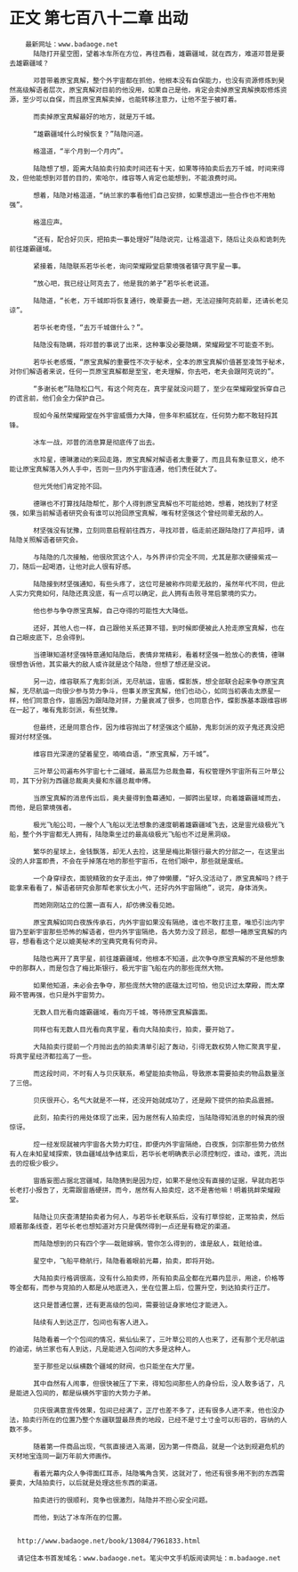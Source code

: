 # 正文 第七百八十二章 出动
        最新网址：www.badaoge.net
          陆隐打开星空图，望着冰车所在方位，再往西看，雄霸疆域，就在西方，难道邓普是要去雄霸疆域？
      
          邓普带着原宝真解，整个外宇宙都在抓他，他根本没有自保能力，也没有资源修炼到昊然高级解语者层次，原宝真解对目前的他没用，如果自己是他，肯定会卖掉原宝真解换取修炼资源，至少可以自保，而且原宝真解卖掉，也能转移注意力，让他不至于被盯着。
      
          而卖掉原宝真解最好的地方，就是万千城。
      
          “雄霸疆域什么时候恢复？”陆隐问道。
      
          格温道，“半个月到一个月内”。
      
          陆隐想了想，距离大陆拍卖行拍卖时间还有十天，如果等待拍卖后去万千城，时间来得及，但他能想到邓普的目的，索哈尔，维容等人肯定也能想到，不能浪费时间。
      
          想着，陆隐对格温道，“纳兰家的事看他们自己安排，如果想退出一些合作也不用勉强”。
      
          格温应声。
      
          “还有，配合好贝庆，把拍卖一事处理好”陆隐说完，让格温退下，随后让炎焱和诡刺先前往雄霸疆域。
      
          紧接着，陆隐联系若华长老，询问荣耀殿堂启蒙境强者镇守真宇星一事。
      
          “放心吧，我已经让阿克去了，他是我的弟子”若华长老说道。
      
          陆隐道，“长老，万千城即将恢复通行，晚辈要去一趟，无法迎接阿克前辈，还请长老见谅”。
      
          若华长老奇怪，“去万千城做什么？”。
      
          陆隐没有隐瞒，将邓普的事说了出来，这种事没必要隐瞒，荣耀殿堂不可能查不到。
      
          若华长老感慨，“原宝真解的重要性不次于秘术，全本的原宝真解价值甚至凌驾于秘术，对你们解语者来说，任何一页原宝真解都是至宝，老夫理解，你去吧，老夫会跟阿克说的”。
      
          “多谢长老”陆隐松口气，有这个阿克在，真宇星就没问题了，至少在荣耀殿堂拆穿自己的谎言前，他们会全力保护自己。
      
          现如今虽然荣耀殿堂在外宇宙威慑力大降，但多年积威犹在，任何势力都不敢轻捋其锋。
      
          冰车一战，邓普的消息算是彻底传了出去。
      
          水玲星，德琳激动的来回走路，原宝真解对解语者太重要了，而且具有象征意义，绝不能让原宝真解落入外人手中，否则一旦内外宇宙连通，他们责任就大了。
      
          但光凭他们肯定抢不回。
      
          德琳也不打算找陆隐帮忙，那个人得到原宝真解也不可能给她，想着，她找到了材坚强，如果当前解语者研究会有谁可以抢回原宝真解，唯有材坚强这个曾经同辈无敌的人。
      
          材坚强没有犹豫，立刻同意启程前往西方，寻找邓普，临走前还跟陆隐打了声招呼，请陆隐关照解语者研究会。
      
          与陆隐的几次接触，他很欣赏这个人，与外界评价完全不同，尤其是那次硬接紫戎一刀，随后一起喝酒，让他对此人很有好感。
      
          陆隐接到材坚强通知，有些头疼了，这位可是被称作同辈无敌的，虽然年代不同，但此人实力究竟如何，陆隐还真没底，有一点可以确定，此人拥有击败寻常启蒙境的实力。
      
          他也参与争夺原宝真解，自己夺得的可能性大大降低。
      
          还好，其他人也一样，自己跟他关系还算不错，到时候即便被此人抢走原宝真解，也在自己眼皮底下，总会得到。
      
          当德琳知道材坚强特意通知陆隐后，表情非常精彩，看着材坚强一脸放心的表情，德琳很想告诉他，其实最大的敌人或许就是这个陆隐，但想了想还是没说。
      
          另一边，维容联系了鬼影剑派，无尽航运，宙盾，蝶影族，想全部联合起来争夺原宝真解，无尽航运一向很少参与势力争斗，但事关原宝真解，他们也动心，如同当初袭击太原星一样，他们同意合作，宙盾因为跟陆隐对拼，力量衰减了很多，也同意合作，蝶影族基本跟维容绑在一起了，唯有鬼影剑派，有些犹豫。
      
          但最终，还是同意合作，因为维容抛出了材坚强这个威胁，鬼影剑派的双子鬼还真没把握对付材坚强。
      
          维容目光深邃的望着星空，喃喃自语，“原宝真解，万千城”。
      
          三叶草公司遍布外宇宙七十二疆域，最高层为总裁鱼幕，有权管理外宇宙所有三叶草公司，其下分别为西疆总裁奥夫曼和东疆总裁申傅。
      
          当原宝真解的消息传出后，奥夫曼得到鱼幕通知，一脚跨出星球，向着雄霸疆域而去，而他，是启蒙境强者。
      
          极光飞船公司，一艘个人飞船以无法想象的速度朝着雄霸疆域飞去，这是宙光级极光飞船，整个外宇宙都无人拥有，陆隐乘坐过的最高级极光飞船也不过是黑洞级。
      
          繁华的星球上，金钱飘落，却无人去捡，这里是梅比斯银行最大的分部之一，在这里出没的人非富即贵，不会在乎掉落在地的那些宇宙币，在他们眼中，那些就是废纸。
      
          一个身穿绿衣，面貌精致的女子走出，伸了伸懒腰，“好久没活动了，原宝真解吗？终于能拿来看看了，解语者研究会那帮老家伙太小气，还好内外宇宙隔绝”，说完，身体消失。
      
          而她刚刚站立的位置一直有人，却仿佛没看见她。
      
          原宝真解如同白夜族传承石，内外宇宙如果没有隔绝，谁也不敢打主意，唯恐引出内宇宙乃至新宇宙那些恐怖的解语者，但内外宇宙隔绝，各大势力没了顾忌，都想一睹原宝真解的内容，想看看这个足以媲美秘术的宝典究竟有何奇异。
      
          陆隐也离开了真宇星，前往雄霸疆域，他根本不知道，此次争夺原宝真解的不是他想象中的那群人，而是包含了梅比斯银行，极光宇宙飞船在内的那些庞然大物。
      
          如果他知道，未必会去争夺，那些庞然大物的底蕴太过可怕，他见识过太摩殿，而太摩殿不管再强，也只是外宇宙势力。
      
          无数人目光看向雄霸疆域，看向万千城，等待原宝真解露面。
      
          同样也有无数人目光看向真宇星，看向大陆拍卖行，拍卖，要开始了。
      
          大陆拍卖行提前一个月抛出去的拍卖清单引起了轰动，引得无数权势人物汇聚真宇星，将真宇星经济都拉高了一些。
      
          而这段时间，不时有人与贝庆联系，希望能拍卖物品，导致原本需要拍卖的物品数量涨了三倍。
      
          贝庆很开心，名气大就是不一样，还没开始就成功了，还是殿下提供的拍卖品震撼。
      
          此刻，拍卖行的用处体现了出来，因为居然有人拍卖焢，当陆隐得知消息的时候真的很惊讶。
      
          焢一经发现就被内宇宙各大势力盯住，即便内外宇宙隔绝，白夜族，剑宗那些势力依然有人在未知星域探索，铁血疆域战争结束后，若华长老明确表示必须控制焢，谁动，谁死，流出去的焢极少极少。
      
          宙盾妄图占据北宫疆域，陆隐猜到是因为焢，如果不是他没有直接的证据，早就向若华长老打小报告了，无需跟宙盾硬拼，而今，居然有人拍卖焢，这不是害他嘛！明着挑衅荣耀殿堂。
      
          陆隐让贝庆查清楚拍卖者为何人，与若华长老联系后，没有打草惊蛇，正常拍卖，然后顺着那条线查，若华长老也想知道对方只是偶然得到一点还是有稳定的渠道。
      
          而陆隐想到的只有四个字——栽赃嫁祸，管你怎么得到的，谁是敌人，栽赃给谁。
      
          星空中，飞船平稳航行，陆隐看着眼前光幕，拍卖，即将开始。
      
          大陆拍卖行格调很高，没有什么拍卖师，所有拍卖品全都在光幕内显示，用途，价格等等全都有，而参与竞拍的人都是从地底进入，坐在位置上后，位置升空，到达拍卖行正厅。
      
          这只是普通位置，还有更高级的包间，需要验证身家地位才能进入。
      
          陆续有人到达正厅，包间也有客人进入。
      
          陆隐看着一个个包间的情况，紫仙仙来了，三叶草公司的人也来了，还有那个无尽航运的迪诺，纳兰家也有人到达，凡是能进入包间的大多是这种人。
      
          至于那些足以纵横数个疆域的财阀，也只能坐在大厅里。
      
          其中自然有人闹事，但很快被压了下来，得知包间那些人的身份后，没人敢多话了，凡是能进入包间的，都是纵横外宇宙的大势力子弟。
      
          贝庆很满意宣传效果，包间已经满了，正厅也差不多了，还有很多人进不来，他也没办法，拍卖行所在的位置乃整个东疆联盟最昂贵的地段，已经不是寸土寸金可以形容的，容纳的人数不多。
      
          随着第一件商品出现，气氛直接进入高潮，因为第一件商品，就是一个达到规避危机的天材地宝连同一副万年前大师画作。
      
          看着光幕内众人争得面红耳赤，陆隐嘴角含笑，这就对了，他还有很多用不到的东西需要卖，大陆拍卖行，以后就是处理这些东西的渠道。
      
          拍卖进行的很顺利，竞争也很激烈，陆隐并不担心安全问题。
      
          而他，到达了冰车所在的位置。
      
      
      http://www.badaoge.net/book/13084/7961833.html
      
      请记住本书首发域名：www.badaoge.net。笔尖中文手机版阅读网址：m.badaoge.net